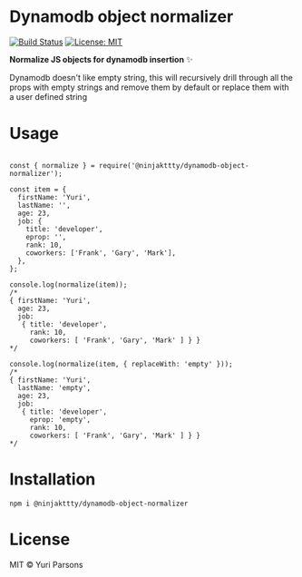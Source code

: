 # Dynamodb object normalizer

[![Build Status](https://travis-ci.com/ninjakttty/dynamodb-object-normalizer.svg?branch=master)](https://travis-ci.org/flexdinesh/npm-module-boilerplate)
[![License: MIT](https://img.shields.io/badge/License-MIT-blue.svg)](https://opensource.org/licenses/MIT)

**Normalize JS objects for dynamodb insertion** ✨

Dynamodb doesn't like empty string, this will recursively drill through all the props with empty strings and remove them by default or replace them with a user defined string

# Usage

```JS

const { normalize } = require('@ninjakttty/dynamodb-object-normalizer');

const item = {
  firstName: 'Yuri',
  lastName: '',
  age: 23,
  job: {
    title: 'developer',
    eprop: '',
    rank: 10,
    coworkers: ['Frank', 'Gary', 'Mark'],
  },
};

console.log(normalize(item));
/*
{ firstName: 'Yuri',
  age: 23,
  job:
   { title: 'developer',
     rank: 10,
     coworkers: [ 'Frank', 'Gary', 'Mark' ] } }
*/

console.log(normalize(item, { replaceWith: 'empty' }));
/*
{ firstName: 'Yuri',
  lastName: 'empty',
  age: 23,
  job:
   { title: 'developer',
     eprop: 'empty',
     rank: 10,
     coworkers: [ 'Frank', 'Gary', 'Mark' ] } }
*/

```

# Installation

```JS
npm i @ninjakttty/dynamodb-object-normalizer
```

# License

MIT © Yuri Parsons
